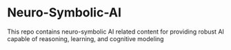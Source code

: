 # Neuro-Symbolic-AI
This repo contains neuro-symbolic AI related content for providing robust AI capable of reasoning, learning, and cognitive modeling

